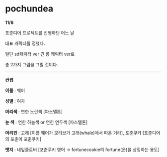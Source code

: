 # pochundea

**11/6**

포춘디어 프로젝트를 진행하던 어느 날

대표 캐릭터를 정했다.

일단 sd캐릭터 ver
  긴 롱 캐릭터 ver로

총 2가지 그림을 그릴 것이다.

______________________________________________________________________________
**컨셉**

**이름** : 웨어

**성별** : 여자

**머리색** : 연한 노란색 [파스텔톤]

**눈 색** : 연한 하늘색 or 연한 연두색 [파스텔톤]

**머리핀** : 고래 [이름 웨어가 모티브가 고래(whale)에서 따온 거라],
포춘쿠키 [포춘디어의 포춘이 포춘쿠키]

**뱃지** : 네잎클로버 [포춘쿠키 영어 → fortunecookie의 fortune(운)을 상징하는 용도]

